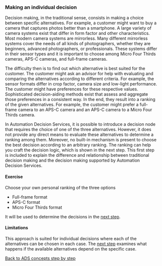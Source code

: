 
### Making an individual decision

Decision making, in the traditional sense, consists in making a choice
between specific alternatives. For example, a customer might want to buy a
camera that captures photos better than a smartphone. A large
variety of camera systems exist that differ in form factor and other
characteristics. Most modern camera systems are mirrorless. 
Many different mirrorless systems cover the needs of all kinds
of photographers, whether they are beginners, advanced photographers, or
professionals. These systems differ in their sensor types and it is
important to choose among Micro Four Thirds cameras, APS-C
cameras, and full-frame cameras.

The difficulty then is to find out
which alternative is best suited for the customer. The customer might ask
an advisor for help with evaluating and comparing the alternatives according to
different criteria. For example, the sensor formats differ in crop factor, 
camera size and low-light performance. The customer might have preferences for these respective values. 
Sophisticated decision-aiding methods exist that assess and aggregate those preferences
in a consistent way. In the end, they result
into a ranking of the given alternatives. For example, the customer might prefer a
full-frame camera to an APS-C camera and an APS-C camera to a
Micro Four Thirds camera.

In Automation Decision Services, it is possible to introduce a decision node that requires the choice of one of the
three alternatives. However, it does not provide any direct means to evaluate these alternatives
to determine a ranking among them. Moreover, no built-in mechanism is present to choose the best decision according to
an arbitrary ranking. The ranking can help you craft the decision logic, 
which is shown in the next step. This first step is included to explain the difference 
and relationship between traditional decision making and the decision making supported
by Automation Decision Services.

#### Exercise

Choose your own personal ranking of the three options

 - Full-frame format
 - APS-C format
 - Micro Four Thirds format
 
It will be used to determine the decisions in the [next step](../step2/description.md).
 
#### Limitations

This approach is suited for individual decisions where each
of the alternatives can be chosen in each case. The [next step](../step2/description.md)
examines what happens if the available alternatives depend on the
specific case.

[Back to ADS concepts step by step](../README.md)
